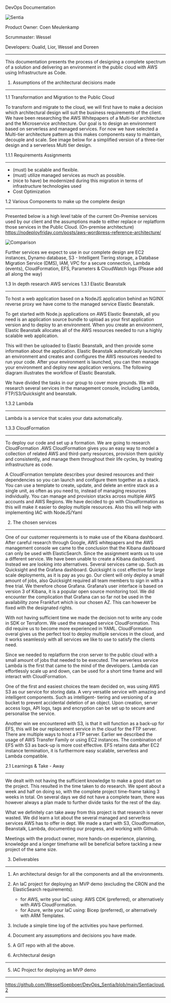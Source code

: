DevOps Documentation
 
![Sentia](https://user-images.githubusercontent.com/84912024/127134412-9c7cb214-cca3-43cb-87f6-94a0f99f334c.jpg)

Product Owner: Coen Meulenkamp

Scrummaster: Wessel

Developers: Oualid, Lior, Wessel and Doreen

________________
This documentation presents the process of designing a complete spectrum of a solution and delivering an environment in the public cloud with AWS using Infrastructure as Code. 

1. Assumptions of the architectural decisions made 
________________
1.1 Transformation and Migration to the Public Cloud


To transform and migrate to the cloud, we will first have to make a decision which architectural design will suit the business requirements of the client. We have been researching the AWS Whitepapers of a Multi-tier architecture and the Microservice architecture. Our goal is to design an environment based on serverless and managed services. For now we have selected a Multi-tier architecture pattern as this makes components easy to maintain, decouple and scale. See image below for a simplified version of a three-tier design and a serverless Multi tier design.
  
1.1.1 Requirements Assignments

________________


* (must) be scalable and flexible.
* (must) utilize managed services as much as possible.
* (nice to have) be modernized during this migration in terms of infrastructure technologies used
* Cost Optimization

1.2 Various Components to make up the complete design

________________

Presented below is a high level table of the current On-Premise services used by our client and the assumptions made to either replace or replatform those services in the Public Cloud.  (On-premise architecture) https://nodeployfriday.com/posts/aws-wordpress-reference-architecture/


![Comparison](https://user-images.githubusercontent.com/84912024/129004252-186d5423-12e2-46d7-a6cd-e7ff359437b9.jpg)

Further services we expect to use in our complete design  are EC2 instances, Dynamo database, S3 - Intelligent Tiering storage, a Database Migration Service (DMS), IAM, VPC for a secure connection, Lambda (events), CloudFormation, EFS, Parameters & CloudWatch logs (Please add all along the way)

1.3 In depth research AWS services 
1.3.1 Elastic Beanstalk

________________
To host a web application based on a NodeJS application behind an NGINX reverse proxy we have come to the managed service Elastic Beanstalk.


To get started with Node.js applications on AWS Elastic Beanstalk, all you need is an application source bundle to upload as your first application version and to deploy to an environment. When you create an environment, Elastic Beanstalk allocates all of the AWS resources needed to run a highly scalable web application.


This will then be uploaded to Elastic Beanstalk, and then provide some information about the application. Elastic Beanstalk automatically launches an environment and creates and configures the AWS resources needed to run your code. After your environment is launched, you can then manage your environment and deploy new application versions. The following diagram illustrates the workflow of Elastic Beanstalk.

We have divided the tasks in our group to cover more grounds. We will research several services in the management console, including Lambda, FTP/S3/Quicksight and beanstalk. 


1.3.2 Lambda

________________
Lambda is a service that scales your data automatically.
  

1.3.3 CloudFormation

________________
To deploy our code and set up a formation. We are going to research CloudFormation .AWS CloudFormation gives you an easy way to model a collection of related AWS and third-party resources, provision them quickly and consistently, and manage them throughout their life cycles, by treating infrastructure as code. 


A CloudFormation template describes your desired resources and their dependencies so you can launch and configure them together as a stack. You can use a template to create, update, and delete an entire stack as a single unit, as often as you need to, instead of managing resources individually. You can manage and provision stacks across multiple AWS accounts and AWS Regions. We have decided to go with Cloudformation as this will make it easier to deploy multiple resources. Also this will help with implementing IAC with NodeJS/Yaml

2. The chosen services

________________

One of our customer requirements is to make use of the Kibana dashboard. After careful research through Google, AWS whitepapers and the AWS management console we came to the conclusion that the Kibana dashboard can only be used with ElasticSearch. Since the assignment wants us to use a different service. We have been unable to create a Kibana dashboard. Instead we are looking into alternatives. Several services came up. Such as Quicksight and the Grafana dashboard. Quicksight is cost effective for large scale deployments, as it is pay as you go. Our client will only deploy a small amount of jobs, also Quicksight required all team members to sign in with a free trial. We therefore chose Grafana. Grafana’s user interface is based on version 3 of Kibana, it is a popular open source monitoring tool. We did encounter the complication that Grafana can so far not be used in the availability zone Frankfurt which is our chosen AZ. This can however be fixed with the designated rights. 


With not having sufficient time we made the decision not to write any code in SDK or Terraform. We used the managed service CloudFormation. This did require us to become more experienced in YAML. CloudFormation overal gives us the perfect tool to deploy multiple services in the cloud, and it works seamlessly with all services we like to use to satisfy the clients need. 


Since we needed to replatform the cron server to the public cloud with a small amount of jobs that needed to be executed. The serverless service Lambda is the first that came to the mind of the developers. Lambda can effortlessly scale up and down, can be used for a short time frame and will interact with CloudFormation.  


One of the first and easiest choices the team decided on, was using AWS S3 as our service for storing data. A very versatile service with amazing and intelligent components. Such as intelligent- tiering and versioning of a bucket to prevent accidental deletion of an object. Upon creation, server access logs, API logs, tags and encryption can be set up  to secure and personalise the service. 


Another win we encountered with S3, is that it will function as a back-up for EFS, this will be our replacement service in the cloud for the FTP server. There are multiple ways to host a FTP server. Earlier we described the usage of AWS Transfer Family or using EC2 instances. The combination of EFS with S3 as back-up is more cost effective. EFS retains data after EC2 instance termination, it is furthermore easy scalable, serverless and Lambda compatible. 


2.1 Learnings & Take - Away

________________

We dealt with not having the sufficient knowledge to make a good start on the project. This resulted in the time taken to do research. We spent about a week and half on doing so, with the complete project time-frame taking 3 weeks in total. On several days we did not have a complete team, there was however always a plan made to further divide tasks for the rest of the day.  


What we definitely can take away from this project is that research is never wasted. We did learn a lot about the several managed and serverless services AWS has to offer in dept. We made a start with S3, Cloudformation, Beanstalk, Lambda, documenting our progress, and working with Github. 


Meetings with the product owner, more hands-on experience, planning, knowledge and a longer timeframe will be beneficial before tackling a new project of the same size. 

3. Deliverables
________________
1. An architectural design for all the components and all the environments.
2. An IaC project for deploying an MVP demo (excluding the CRON and the ElasticSearch requirements).
   * for AWS, write your IaC using: AWS CDK (preferred), or alternatively with AWS CloudFormation.
   * for Azure, write your IaC using: Bicep (preferred), or alternatively with ARM Templates.
3. Include a simple time log of the activities you have performed.
4. Document any assumptions and decisions you have made.
5. A GIT repo with all the above.
 

4. Architectural design
________________

5. IAC Project for deploying an MVP demo
________________

https://github.com/WesselSoepboer/DevOps_Sentia/blob/main/Sentiacloud.2
________________




















  
